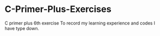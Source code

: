 # C-Primer-Plus-Exercises
C primer plus 6th exercise 
To record my learning experience and codes I have type down.
